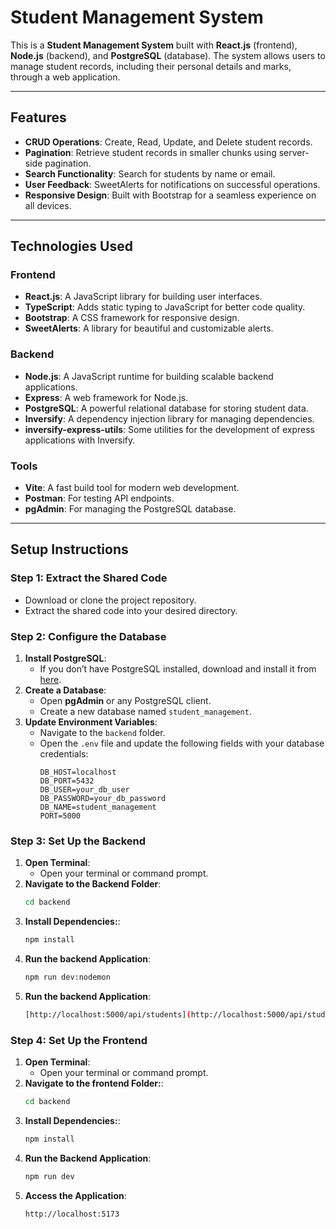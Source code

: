 # Student Management System

This is a **Student Management System** built with **React.js** (frontend), **Node.js** (backend), and **PostgreSQL** (database). The system allows users to manage student records, including their personal details and marks, through a web application.

---

## Features

- **CRUD Operations**: Create, Read, Update, and Delete student records.
- **Pagination**: Retrieve student records in smaller chunks using server-side pagination.
- **Search Functionality**: Search for students by name or email.
- **User Feedback**: SweetAlerts for notifications on successful operations.
- **Responsive Design**: Built with Bootstrap for a seamless experience on all devices.

---

## Technologies Used

### Frontend
- **React.js**: A JavaScript library for building user interfaces.
- **TypeScript**: Adds static typing to JavaScript for better code quality.
- **Bootstrap**: A CSS framework for responsive design.
- **SweetAlerts**: A library for beautiful and customizable alerts.

### Backend
- **Node.js**: A JavaScript runtime for building scalable backend applications.
- **Express**: A web framework for Node.js.
- **PostgreSQL**: A powerful relational database for storing student data.
- **Inversify**: A dependency injection library for managing dependencies.
- **inversify-express-utils**: Some utilities for the development of express applications with Inversify.

### Tools
- **Vite**: A fast build tool for modern web development.
- **Postman**: For testing API endpoints.
- **pgAdmin**: For managing the PostgreSQL database.

---

## Setup Instructions

### Step 1: Extract the Shared Code
- Download or clone the project repository.
- Extract the shared code into your desired directory.

### Step 2: Configure the Database
1. **Install PostgreSQL**:
   - If you don’t have PostgreSQL installed, download and install it from [here](https://www.postgresql.org/download/).
2. **Create a Database**:
   - Open **pgAdmin** or any PostgreSQL client.
   - Create a new database named `student_management`.
3. **Update Environment Variables**:
   - Navigate to the `backend` folder.
   - Open the `.env` file and update the following fields with your database credentials:
     ```env
     DB_HOST=localhost
     DB_PORT=5432
     DB_USER=your_db_user
     DB_PASSWORD=your_db_password
     DB_NAME=student_management
     PORT=5000
     ```

### Step 3: Set Up the Backend
1. **Open Terminal**:
   - Open your terminal or command prompt.
2. **Navigate to the Backend Folder**:
   ```bash
   cd backend
3. **Install Dependencies:**:
   ```bash
   npm install
4. **Run the backend Application**:
   ```bash
   npm run dev:nodemon
4. **Run the backend Application**:
   ```bash
   [http://localhost:5000/api/students](http://localhost:5000/api/students)

### Step 4: Set Up the Frontend
1. **Open Terminal**:
   - Open your terminal or command prompt.
2. **Navigate to the frontend Folder:**:
   ```bash
   cd backend
3. **Install Dependencies:**:
   ```bash
   npm install
4. **Run the Backend Application**:
   ```bash
   npm run dev
4. **Access the Application**:
   ```bash
   http://localhost:5173


